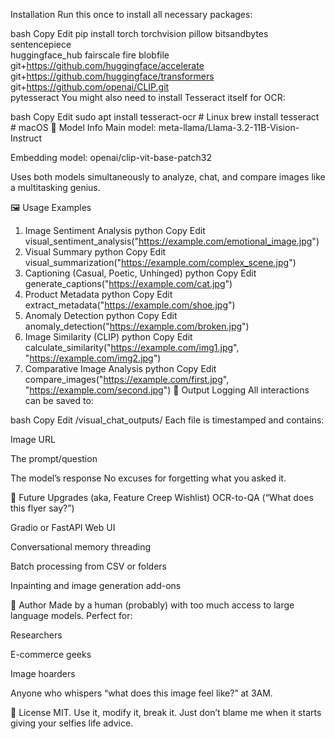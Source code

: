Installation
Run this once to install all necessary packages:

bash
Copy
Edit
pip install torch torchvision pillow bitsandbytes sentencepiece \
huggingface_hub fairscale fire blobfile \
git+https://github.com/huggingface/accelerate \
git+https://github.com/huggingface/transformers \
git+https://github.com/openai/CLIP.git \
pytesseract
You might also need to install Tesseract itself for OCR:

bash
Copy
Edit
sudo apt install tesseract-ocr  # Linux
brew install tesseract          # macOS
🧠 Model Info
Main model: meta-llama/Llama-3.2-11B-Vision-Instruct

Embedding model: openai/clip-vit-base-patch32

Uses both models simultaneously to analyze, chat, and compare images like a multitasking genius.

🖼️ Usage Examples
1. Image Sentiment Analysis
python
Copy
Edit
visual_sentiment_analysis("https://example.com/emotional_image.jpg")
2. Visual Summary
python
Copy
Edit
visual_summarization("https://example.com/complex_scene.jpg")
3. Captioning (Casual, Poetic, Unhinged)
python
Copy
Edit
generate_captions("https://example.com/cat.jpg")
4. Product Metadata
python
Copy
Edit
extract_metadata("https://example.com/shoe.jpg")
5. Anomaly Detection
python
Copy
Edit
anomaly_detection("https://example.com/broken.jpg")
6. Image Similarity (CLIP)
python
Copy
Edit
calculate_similarity("https://example.com/img1.jpg", "https://example.com/img2.jpg")
7. Comparative Image Analysis
python
Copy
Edit
compare_images("https://example.com/first.jpg", "https://example.com/second.jpg")
📂 Output Logging
All interactions can be saved to:

bash
Copy
Edit
/visual_chat_outputs/
Each file is timestamped and contains:

Image URL

The prompt/question

The model’s response
No excuses for forgetting what you asked it.

🔮 Future Upgrades (aka, Feature Creep Wishlist)
 OCR-to-QA (“What does this flyer say?”)

 Gradio or FastAPI Web UI

 Conversational memory threading

 Batch processing from CSV or folders

 Inpainting and image generation add-ons

🤖 Author
Made by a human (probably) with too much access to large language models.
Perfect for:

Researchers

E-commerce geeks

Image hoarders

Anyone who whispers “what does this image feel like?” at 3AM.

🛑 License
MIT. Use it, modify it, break it. Just don’t blame me when it starts giving your selfies life advice.